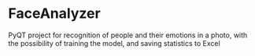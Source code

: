 # FaceAnalyzer
PyQT project for recognition of people and their emotions in a photo, with the possibility of training the model, and saving statistics to Excel
